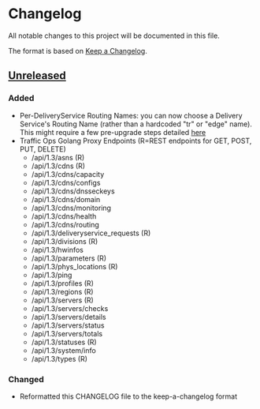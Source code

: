 # Changelog
All notable changes to this project will be documented in this file.

The format is based on [Keep a Changelog](http://keepachangelog.com/en/1.0.0/).

## [Unreleased]
### Added
- Per-DeliveryService Routing Names: you can now choose a Delivery Service's Routing Name (rather than a hardcoded "tr" or "edge" name). This might require a few pre-upgrade steps detailed [here](http://traffic-control-cdn.readthedocs.io/en/latest/admin/traffic_ops/migration_from_20_to_22.html#per-deliveryservice-routing-names)
- Traffic Ops Golang Proxy Endpoints (R=REST endpoints for GET, POST, PUT, DELETE)
  - /api/1.3/asns (R)
  - /api/1.3/cdns (R)
  - /api/1.3/cdns/capacity
  - /api/1.3/cdns/configs
  - /api/1.3/cdns/dnsseckeys
  - /api/1.3/cdns/domain
  - /api/1.3/cdns/monitoring
  - /api/1.3/cdns/health
  - /api/1.3/cdns/routing
  - /api/1.3/deliveryservice_requests (R)
  - /api/1.3/divisions (R)
  - /api/1.3/hwinfos
  - /api/1.3/parameters (R)
  - /api/1.3/phys_locations (R)
  - /api/1.3/ping
  - /api/1.3/profiles (R)
  - /api/1.3/regions (R)
  - /api/1.3/servers (R)
  - /api/1.3/servers/checks
  - /api/1.3/servers/details
  - /api/1.3/servers/status
  - /api/1.3/servers/totals
  - /api/1.3/statuses (R)
  - /api/1.3/system/info
  - /api/1.3/types (R)

### Changed
- Reformatted this CHANGELOG file to the keep-a-changelog format

[Unreleased]: https://github.com/apache/incubator-trafficcontrol/compare/RELEASE-2.1.0...HEAD
